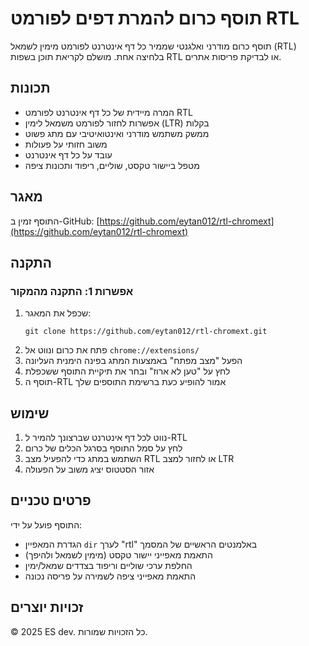 # תוסף כרום להמרת דפים לפורמט RTL

תוסף כרום מודרני ואלגנטי שממיר כל דף אינטרנט לפורמט מימין לשמאל (RTL) בלחיצה אחת. מושלם לקריאת תוכן בשפות RTL או לבדיקת פריסות אתרים.

## תכונות

- המרה מיידית של כל דף אינטרנט לפורמט RTL
- אפשרות לחזור לפורמט משמאל לימין (LTR) בקלות
- ממשק משתמש מודרני ואינטואיטיבי עם מתג פשוט
- משוב חזותי על פעולות
- עובד על כל דף אינטרנט
- מטפל ביישור טקסט, שוליים, ריפוד ותכונות ציפה

## מאגר

התוסף זמין ב-GitHub: [https://github.com/eytan012/rtl-chromext](https://github.com/eytan012/rtl-chromext)

## התקנה

### אפשרות 1: התקנה מהמקור

1. שכפל את המאגר:
   ```
   git clone https://github.com/eytan012/rtl-chromext.git
   ```
2. פתח את כרום ונווט אל `chrome://extensions/`
3. הפעל "מצב מפתח" באמצעות המתג בפינה הימנית העליונה
4. לחץ על "טען לא ארוז" ובחר את תיקיית התוסף ששכפלת
5. תוסף ה-RTL אמור להופיע כעת ברשימת התוספים שלך

## שימוש

1. נווט לכל דף אינטרנט שברצונך להמיר ל-RTL
2. לחץ על סמל התוסף בסרגל הכלים של כרום
3. השתמש במתג כדי להפעיל מצב RTL או לחזור למצב LTR
4. אזור הסטטוס יציג משוב על הפעולה

## פרטים טכניים

התוסף פועל על ידי:

- הגדרת המאפיין `dir` לערך "rtl" באלמנטים הראשיים של המסמך
- התאמת מאפייני יישור טקסט (מימין לשמאל ולהיפך)
- החלפת ערכי שוליים וריפוד בצדדים שמאל/ימין
- התאמת מאפייני ציפה לשמירה על פריסה נכונה

## זכויות יוצרים

© 2025 ES dev. כל הזכויות שמורות.

